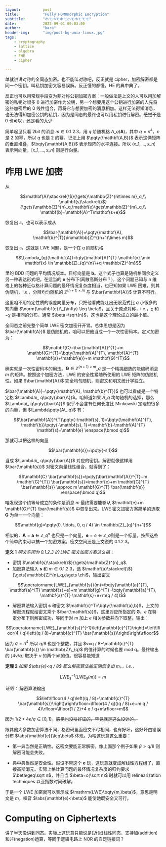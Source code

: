 ```yaml
---
layout:          post
title:           "Fully H0M0morphic Encryption"
subtitle:        "ホモホモホモホモホモモモ"
date:            2022-09-01 00:03:00
author:          "kara"
header-img:      "img/post-bg-unix-linux.jpg"
tags:
    - cryptography
    - lattice
    - algebra
    - FHE
    - cipher

---
```


单就讲讲对称的全同态加密。也不能叫对称吧，反正就是 cipher，加密解密都是同一个密钥。叫私钥加密又容易误解。反正懂的都懂，HE 的典中典了。

反正也可以用常规手段变为非对称公钥加密方案：一般做法是上文的人可以用加解密的私钥对很多 0 进行加密作为公钥，另一个想要用这个公钥进行加密的人先将这些加密后的 0 线性组合，再将它与想要加密的消息相加。这样无法得知消息，也无法得知加密公钥的私钥，因为是同态的最终也可以用私钥进行解密。~~感觉不是 0 也可以，还是看的太少~~

简单起见只看 2bit 的消息 $m\in\qty{0,1,2,3}$，用 $q$ 阶随机格 $\Lambda\_{q}(\mathbf{A})$，其中 $q=n^4$，$n$ 是 2 的幂，所以 $q$ 也是 2 的幂。记法上用 $\pqty{\mathbf{A,B}}$ 表示这俩矩阵的垂直堆叠，$\bqty{\mathbf{A,B}}$ 表示矩阵的水平连接。所以 $(x\_1,\ldots,x\_n)$ 表示列向量，$[x\_1,\ldots,x\_n]$ 则是行向量。

# 咋用 $\mathrm{LWE}$ 加密

从

$$\mathbf{A}\stackrel{\$}{\gets}\mathbb{Z}^{n\times m}_q,\\
\mathbf{s}\stackrel{\$}{\gets}\mathbb{Z}^{n}_q,\mathbf{e}\gets\mathbb{Z}^{m}_q,\\
\mathbf{b}=\mathbf{A}^T\mathbf{s+e}$$

恢复出 $s$。也可以表示成从


$$\bar{\mathbf{A}}=\pqty{\mathbf{A}, \mathbf{b}^{T}}\in\mathbb{Z}^{(n+1)\times m}$$

恢复出 $s$。这就是 $\mathrm{LWE}$ 问题，是一个在 $q$ 阶随机格

$$\Lambda_{q}(\mathbf{A})=\qty{\mathbf{A}^{T} \mathbf{x} \mid \mathbf{x} \in \mathbb{Z}_{q}^{n}}+q \mathbb{Z}^{m}$$

里的 $\mathrm{BDD}$ 问题的平均情况版本。目标向量是 $\mathbf{b}$。这个式子也算是随机格同余定义另一种表达形式吧。在适当的 $\mathbf{e}$ 分布下(离散高斯分布？)，这个问题已知与 n 维格上的各种近似格计算问题的最坏情况复杂度相当，也已知如果 $\mathrm{LWE}$ 困难，则其伪随机，i.e.，分辨均匀随机的 $\mathbb{Z}^{(n+1)\times m}$ 与 $\bar{\mathbf{A}}$ 计算不可行。

这里咱不用特定性质的误差向量分布，只把他看成能吐出无限范式比 $q$ 小很多的短向量 $\norm{\mathbf{e}}\_{\infty} \leq \beta$，且关于原点对称，i.e.，$\chi$ 和 $-\chi$ 是相同的分布。通常 $\beta=\sqrt{n}$，这也是这个理论成立的最小值。

全同态之前先整个简单 $\mathrm{LWE}$ 密文加密开开胃。总体思想是因为 $\bar{\mathbf{A}}$ 是伪随机的，咱可以把他当成一个一次性密码本。定义加密为：

$$\mathbf{C}=\bar{\mathbf{A}}^{T}+m \mathbf{G}^{T}=\bqty{\mathbf{A}^{T}, \mathbf{A}^{T} \mathbf{s}+\mathbf{e}}+m \mathbf{G}^{T}$$

确实就是一次性密码本的用法。$\mathbf{G}\in\mathbb{Z}^{(n+1)\times m}\_ q$ 是一个精挑细选的能编码消息 $m$ 的矩阵。按照这个加密方法，$\mathrm{LWE}$ 的安全性紧随所使用的 $\mathrm{LWE}$ 矩阵的伪随机性。如果 $\bar{\mathbf{A}}$ 完全均匀随机，则密文和明文统计学独立。

$\bar{\mathbf{A}}=\pqty{\mathbf{A}, \mathbf{b}^{T}}$ 也可以看成是一个特定格 $\Lambda\_ q\pqty{\bar{A}}$。咱知道如果 $\bar{A}\_ q$ 均匀随机的选择，那么 $\Lambda\_ q\pqty{\bar{A}}$ 似乎不会含有任何长度比 Minkowski 定理短很多的向量，但 $\Lambda\pqty{A\_ q}$ 有：

$$\bar{\mathbf{A}}^{T}\pqty{-\mathbf{s}, 1}=\bqty{\mathbf{A}^{T}, \mathbf{b}}\pqty{-\mathbf{s}, 1}=\mathbf{b}-\mathbf{A}^{T} \mathbf{s}=\mathbf{e} \enspace(\bmod q)$$

那就可以把这样的向量

$$\bar{\mathbf{s}}=\pqty{-s,1}$$

当成 $\Lambda\_ q\pqty{\bar{A}}$ 对应的密钥。解密就像这样用 $\bar{\mathbf{s}}$ 对密文向量线性组合，就得到了：

$$\mathbf{C} \bar{\mathbf{s}}=\pqty{\bar{\mathbf{A}}^{T}+m \mathbf{G}^{T}} \bar{\mathbf{s}}=\mathbf{e}+m \mathbf{G}^{T} \bar{\mathbf{s}} \approx m \mathbf{G}^{T} \bar{\mathbf{s}} \enspace(\bmod q)$$

咱发现这个约等号成立的条件是消息 $m$ 最终需要能够从 $\mathbf{e}+m \mathbf{G}^{T} \bar{\mathbf{s}}$ 中恢复出来。$\mathrm{LWE}$ 密文加密方案简单的选取 $\mathbf{G}$ 为单一一个向量：

$$\mathbf{g}=\pqty{0, \ldots, 0, q / 4} \in \mathbb{Z}_{q}^{n+1}$$

相似的，$\mathbf{A}=\mathbf{a} \in \mathbb{Z}\_{q}^{n}$ 也只是一个向量，$\mathbf{e}=e\in\mathbb{Z}\_q$则是一个标量。按照这些个简单约束可以搞一个加密方案，密文空间还是上文说的 $\qty{0,1,2,3}$。

**定义 1** _明文空间为 $\qty{0,1,2,3}$ 的 $\mathrm{LWE}$ 密文加密方案这么搞：_

* 密钥 $\mathbf{s}\stackrel{\$}{\gets}\mathbb{Z}^{n}_q$.
* 加密算法输入 $\mathbf{s}$ 和 $m\in\qty{0,1,2,3}$，选 $\mathbf{a}\stackrel{\$}{\gets}\mathbb{Z}^{n}_q,e\gets \chi$，输出密文

$$\operatorname{LWE}_{\mathbf{s}}(m)=\bqty{\mathbf{a}^{T}, \mathbf{a}^{T} \mathbf{s}+e}+m \mathbf{g}^{T}=\bqty{\mathbf{a}^{T}, \mathbf{a}^{T} \mathbf{s}+e+m(q / 4)}$$

* 解密算法输入密钥 $\mathbf{s}$ 和密文 $\mathbf{c}^T=\bqty{\mathbf{a},b}$，上文的解密流程就给密文乘个 $\bar{\mathbf{s}}$，这里对应所指定的 $\mathbf{G}$，$e$ 在特定分布下则解密成功，等同于对 $m$ 加上 $e$ 相关参数并向下取整，输出：

$$\operatorname{LWE}_{\mathbf{s}}^{-1}\left(\mathbf{c}^{T}\right)=\left\lfloor(4 / q)\left((q / 8)+\mathbf{c}^{T} \bar{\mathbf{s}}\right)\right\rfloor$$

因为 $q=n^4$ 所以 $q/8$ 也是个整数，并且 $v=q / 8+\mathbf{c}^{T} \bar{\mathbf{s}} \in \mathbb{Z}\_{q}$ 的值计算的时候也要 mod q。最终输出的 $\lfloor 4 v / q\rfloor$ 取决于 $v$ 的两个bit的值。很容易能知道

**定理 2** _如果 $\abs{e}<q / 8$ 那么解密算法能正确恢复出 $m$。，i.e.，_

$$\operatorname{LWE}_{\mathbf{s}}^{-1}\left(\operatorname{LWE}_{\mathbf{s}}(m)\right)=m$$

_证明：_ 解密算法输出

$$\left\lfloor(4 / q)\left((q / 8)+\mathbf{c}^{T} \bar{\mathbf{s}}\right)\right\rfloor=\lfloor(4 / q)((q / 8)+e+m q / 4)\rfloor=\lfloor(1 / 2)+4 e / q+m\rfloor=m$$

因为 $1 / 2+4 e / q \in[0,1)$。~~感觉也没啥好证的，毕竟就是这么设计的。~~

跟其他大多数加密算法不同，格密码里面密文不尽相同，也有好坏，这好坏由错误分布 $\abs{\mathbf{e}}\leq\beta$ 体现。为啥这玩意这么重要：

* 第一典当然是正确性。这密文要能正常解密。像上面那个例子如果 $\beta>q/8$ 则解密可能会失败。

* 典中典当然是安全性。假设不带这个 $\mathbf{e}$ 玩，这玩意就变成解线性方程组了，直接高斯消元。实际上格计算问题的最坏情况复杂度的归约要求 $\beta\geq\sqrt n$，并且当 $\beta=o(\sqrt n)$ 时就可以用 relinearization techniques 以亚指数时间破解。

于是一个 $\mathrm{LWE}$ 加密就可以表示成 $\mathrm{LWE}\bqty{m,\beta}$，意思是明文是 $m$，噪音 $\abs{\mathbf{e}<\beta}$ 能使她既安全又可行。

# Computing on Ciphertexts

讲了半天没讲到同态。实际上这玩意只能说是(近似)线性同态，支持加(addition)和非(negation)运算，等同于逻辑电路上 NOR 的自足链接词？


